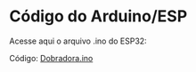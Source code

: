 # Código do Arduino/ESP

Acesse aqui o arquivo .ino do ESP32:

Código: <a href="./MotorTeste.ino">Dobradora.ino</a>

